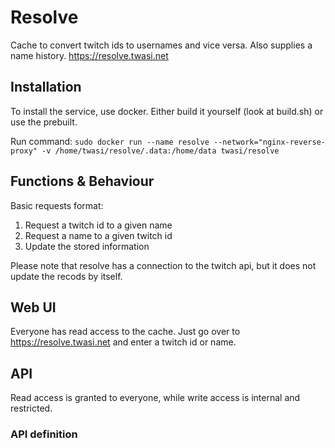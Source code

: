 # Resolve
Cache to convert twitch ids to usernames and vice versa. Also supplies a name history. https://resolve.twasi.net

## Installation
To install the service, use docker. Either build it yourself (look at build.sh) or use the prebuilt.

Run command: `sudo docker run --name resolve --network="nginx-reverse-proxy" -v /home/twasi/resolve/.data:/home/data twasi/resolve`

## Functions & Behaviour
Basic requests format:
1. Request a twitch id to a given name
2. Request a name to a given twitch id
3. Update the stored information

Please note that resolve has a connection to the twitch api, but it does not update the recods by itself.

## Web UI
Everyone has read access to the cache. Just go over to https://resolve.twasi.net and enter a twitch id or name.

## API
Read access is granted to everyone, while write access is internal and restricted.

### API definition

